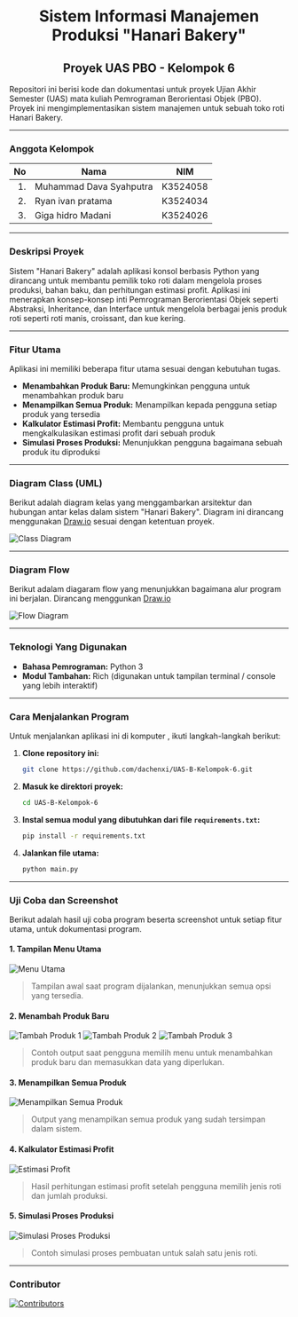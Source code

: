 <div align="center">

# Sistem Informasi Manajemen Produksi "Hanari Bakery"
## Proyek UAS PBO - Kelompok 6

</div>

Repositori ini berisi kode dan dokumentasi untuk proyek Ujian Akhir Semester (UAS) mata kuliah Pemrograman Berorientasi Objek (PBO). Proyek ini mengimplementasikan sistem manajemen untuk sebuah toko roti Hanari Bakery.

---

### Anggota Kelompok

| No | Nama | NIM |
|--:|--|--|
|1.|Muhammad Dava Syahputra|K3524058|
|2.|Ryan ivan pratama|K3524034|
|3.|Giga hidro Madani|K3524026|

---

### Deskripsi Proyek

Sistem "Hanari Bakery" adalah aplikasi konsol berbasis Python yang dirancang untuk membantu pemilik toko roti dalam mengelola proses produksi, bahan baku, dan perhitungan estimasi profit. Aplikasi ini menerapkan konsep-konsep inti Pemrograman Berorientasi Objek seperti Abstraksi, Inheritance, dan Interface untuk mengelola berbagai jenis produk roti seperti roti manis, croissant, dan kue kering.

---

### Fitur Utama

Aplikasi ini memiliki beberapa fitur utama sesuai dengan kebutuhan tugas.

* **Menambahkan Produk Baru:** Memungkinkan pengguna untuk menambahkan produk baru
* **Menampilkan Semua Produk:** Menampilkan kepada pengguna setiap produk yang tersedia
* **Kalkulator Estimasi Profit:** Membantu pengguna untuk mengkalkulasikan estimasi profit dari sebuah produk
* **Simulasi Proses Produksi:** Menunjukkan pengguna bagaimana sebuah produk itu diproduksi

---

### Diagram Class (UML)

Berikut adalah diagram kelas yang menggambarkan arsitektur dan hubungan antar kelas dalam sistem "Hanari Bakery". Diagram ini dirancang menggunakan [Draw.io](https://app.diagrams.net) sesuai dengan ketentuan proyek.

![Class Diagram](media/Diagram_Class.drawio.svg)

---

### Diagram Flow

Berikut adalam diagaram flow yang menunjukkan bagaimana alur program ini berjalan. Dirancang menggunkan [Draw.io](https://app.diagrams.net)

![Flow Diagram](media/Diagram_Flow.drawio.svg)

---

### Teknologi Yang Digunakan

* **Bahasa Pemrograman:** Python 3
* **Modul Tambahan:** Rich (digunakan untuk tampilan terminal / console yang lebih interaktif)

---

### Cara Menjalankan Program

Untuk menjalankan aplikasi ini di komputer , ikuti langkah-langkah berikut:

1.  **Clone repository ini:**
    ```bash
    git clone https://github.com/dachenxi/UAS-B-Kelompok-6.git
    ```

2.  **Masuk ke direktori proyek:**
    ```bash
    cd UAS-B-Kelompok-6
    ```

3. **Instal semua modul yang dibutuhkan dari file `requirements.txt`:**
    ```bash
    pip install -r requirements.txt
    ```

4.  **Jalankan file utama:**
    ```bash
    python main.py
    ```
---

### Uji Coba dan Screenshot

Berikut adalah hasil uji coba program beserta screenshot untuk setiap fitur utama, untuk dokumentasi program.

#### 1. Tampilan Menu Utama
![Menu Utama](media/screenshot/Menu_Utama.png)
> Tampilan awal saat program dijalankan, menunjukkan semua opsi yang tersedia.

#### 2. Menambah Produk Baru
![Tambah Produk 1](media/screenshot/Tambah_Produk_1.png)
![Tambah Produk 2](media/screenshot/Tambah_Produk_2.png)
![Tambah Produk 3](media/screenshot/Tambah_Produk_3.png)
> Contoh output saat pengguna memilih menu untuk menambahkan produk baru dan memasukkan data yang diperlukan.

#### 3. Menampilkan Semua Produk
![Menampilkan Semua Produk](media/screenshot/Tampil_Produk.png)
> Output yang menampilkan semua produk yang sudah tersimpan dalam sistem.

#### 4. Kalkulator Estimasi Profit
![Estimasi Profit](media/screenshot/Estimasi_Profit.png)
> Hasil perhitungan estimasi profit setelah pengguna memilih jenis roti dan jumlah produksi.

#### 5. Simulasi Proses Produksi
![Simulasi Proses Produksi](media/screenshot/Simulasi_Proses.png)
> Contoh simulasi proses pembuatan untuk salah satu jenis roti.

---

### Contributor

[![Contributors](https://contrib.rocks/image?repo=Dachenxi/UAS-B-Kelompok-6)](https://github.com/dachenxi/UAS-B-Kelompok-6/graphs/contributors)